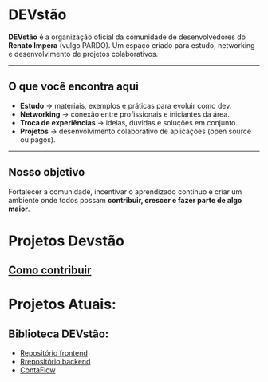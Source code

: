 # DEVstão

**DEVstão** é a organização oficial da comunidade de desenvolvedores do **Renato Impera** (vulgo PARDO).
Um espaço criado para estudo, networking e desenvolvimento de projetos colaborativos.

---

## O que você encontra aqui
- **Estudo** → materiais, exemplos e práticas para evoluir como dev.  
- **Networking** → conexão entre profissionais e iniciantes da área.  
- **Troca de experiências** → ideias, dúvidas e soluções em conjunto.  
- **Projetos** → desenvolvimento colaborativo de aplicações (open source ou pagos).  

---

## Nosso objetivo
Fortalecer a comunidade, incentivar o aprendizado contínuo e criar um ambiente onde todos possam **contribuir, crescer e fazer parte de algo maior**.


# Projetos Devstão

## [Como contribuir](../doc/CONTRIBUTING.md)

# Projetos Atuais:
## Biblioteca DEVstão:
- [Repositório frontend](https://github.com/brunoserrate/devstao-biblioteca-ui)
- [Rrepositório backend](https://github.com/brunoserrate/devstao-biblioteca-api)
- [ContaFlow](https://github.com/Devstao/ContaFlow)
